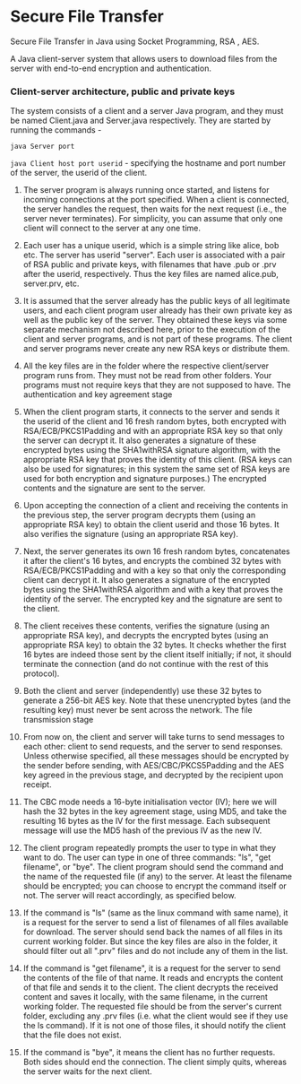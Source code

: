 # Secure File Transfer 
Secure File Transfer in Java using Socket Programming, RSA , AES.


A Java client-server system that allows users to download files from the server with end-to-end encryption and authentication.

### Client-server architecture, public and private keys
The system consists of a client and a server Java program, and they must be named Client.java and Server.java respectively. They are started by running the commands -

```java Server port```

```java Client host port userid``` -  specifying the hostname and port number of the server, the userid of the client.

1. The server program is always running once started, and listens for incoming connections at the port specified. When a client is connected, the server handles the request, then waits for the next request (i.e., the server never terminates). For simplicity, you can assume that only one client will connect to the server at any one time.
2. Each user has a unique userid, which is a simple string like alice, bob etc. The server has userid "server". Each user is associated with a pair of RSA public and private keys, with filenames that have .pub or .prv after the userid, respectively. Thus the key files are named alice.pub, server.prv, etc.

3. It is assumed that the server already has the public keys of all legitimate users, and each client program user already has their own private key as well as the public key of the server. They obtained these keys via some separate mechanism not described here, prior to the execution of the client and server programs, and is not part of these programs. The client and server programs never create any new RSA keys or distribute them.
4. All the key files are in the folder where the respective client/server program runs from. They must not be read from other folders. Your programs must not require keys that they are not supposed to have. The authentication and key agreement stage
5. When the client program starts, it connects to the server and sends it the userid of the client and 16 fresh random bytes, both encrypted with RSA/ECB/PKCS1Padding and with an appropriate RSA key so that only the server can decrypt it. It also generates a signature of these encrypted bytes using the SHA1withRSA signature algorithm, with the appropriate RSA key that proves the identity of this client. (RSA keys can also be used for signatures; in this system the same set of RSA keys are used for both encryption and signature purposes.) The encrypted contents and the signature are sent to the server.
6. Upon accepting the connection of a client and receiving the contents in the previous step, the server program decrypts them (using an appropriate RSA key) to obtain the client userid and those 16 bytes. It also verifies the signature (using an appropriate RSA key).
7. Next, the server generates its own 16 fresh random bytes, concatenates it after the client's 16 bytes, and encrypts the combined 32 bytes with RSA/ECB/PKCS1Padding and with a key so that only the corresponding client can decrypt it. It also generates a signature of the encrypted bytes using the SHA1withRSA algorithm and with a key that proves the identity of the server. The encrypted key and the signature are sent to the client.
8. The client receives these contents, verifies the signature (using an appropriate RSA key), and decrypts the encrypted bytes (using an appropriate RSA key) to obtain the 32 bytes. It checks whether the first 16 bytes are indeed those sent by the client itself initially; if not, it should terminate the connection (and do not continue with the rest of this protocol).
9. Both the client and server (independently) use these 32 bytes to generate a 256-bit AES key. Note that these unencrypted bytes (and the resulting key) must never be sent across the network. The file transmission stage
10. From now on, the client and server will take turns to send messages to each other: client to send requests, and the server to send responses. Unless otherwise specified, all these messages should be encrypted by the sender before sending, with AES/CBC/PKCS5Padding and the AES key agreed in the previous stage, and decrypted by the recipient upon receipt.
11. The CBC mode needs a 16-byte initialisation vector (IV); here we will hash the 32 bytes in the key agreement stage, using MD5, and take the resulting 16 bytes as the IV for the first message. Each subsequent message will use the MD5 hash of the previous IV as the new IV.
12. The client program repeatedly prompts the user to type in what they want to do. The user can type in one of three commands: "ls", "get filename", or "bye". The client program should send the command and the name of the requested file (if any) to the server. At least the filename should be encrypted; you can choose to encrypt the command itself or not. The server will react accordingly, as specified below.
13. If the command is "ls" (same as the linux command with same name), it is a request for the server to send a list of filenames of all files available for download. The server should send back the names of all files in its current working folder. But since the key files are also in the folder, it should filter out all ".prv" files and do not include any of them in the list. 
14. If the command is "get filename", it is a request for the server to send the contents of the file of that name. It reads and encrypts the content of that file and sends it to the client. The client decrypts the received content and saves it locally, with the same filename, in the current working folder. The requested file should be from the server's current folder, excluding any .prv files (i.e. what the client would see if they use the ls command). If it is not one of those files, it should notify the client that the file does not exist.
15. If the command is "bye", it means the client has no further requests. Both sides should end the connection. The client simply quits, whereas the server waits for the next client.


